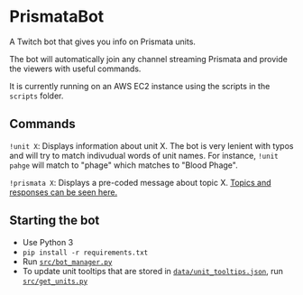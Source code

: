 # PrismataBot
A Twitch bot that gives you info on Prismata units.

The bot will automatically join any channel streaming Prismata and provide the viewers with useful commands.

It is currently running on an AWS EC2 instance using the scripts in the `scripts` folder.

## Commands

`!unit X`: Displays information about unit X. The bot is very lenient with typos and will try to match indivudual words of unit names. For instance, `!unit pahge` will match to "phage" which matches to "Blood Phage".

`!prismata X`: Displays a pre-coded message about topic X. [Topics and responses can be seen here.](data/prismata_responses.json)

## Starting the bot

* Use Python 3
* `pip install -r requirements.txt`
* Run [`src/bot_manager.py`](src/bot_manager.py)
* To update unit tooltips that are stored in [`data/unit_tooltips.json`](data/unit_tooltips.json), run [`src/get_units.py`](src/get_units.py)
